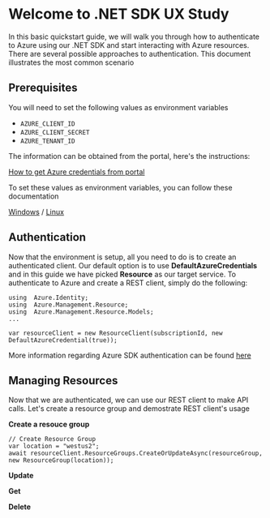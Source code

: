# Welcome to .NET SDK UX Study

In this basic quickstart guide, we will walk you through how to authenticate to Azure using our .NET SDK and start interacting with Azure resources.  There are several possible approaches to authentication. This document illustrates the most common scenario

## Prerequisites
You will need to set the following values as environment variables 

-   `AZURE_CLIENT_ID`
-   `AZURE_CLIENT_SECRET`
-   `AZURE_TENANT_ID`

The information can be obtained from the portal, here's the instructions:

[How to get Azure credentials from portal](https://www.inkoop.io/blog/how-to-get-azure-api-credentials/)

To set these values as environment variables, you can follow these documentation

[Windows](https://www.computerhope.com/issues/ch000549.htm) / [Linux](https://www.serverlab.ca/tutorials/linux/administration-linux/how-to-set-environment-variables-in-linux/)

## Authentication

Now that the environment is setup, all you need to do is to create an authenticated client. Our default option is to use **DefaultAzureCredentials** and in this guide we have picked **Resource** as our target service. To authenticate to Azure and create a REST client, simply do the following:
```
using  Azure.Identity;
using  Azure.Management.Resource;
using  Azure.Management.Resource.Models;
...

var resourceClient = new ResourceClient(subscriptionId, new  DefaultAzureCredential(true));
```

More information regarding Azure SDK authentication can be found [here](https://azure.github.io/azure-sdk/posts/2020-02-25/defaultazurecredentials.html)


## Managing Resources

Now that we are authenticated, we can use our REST client to make API calls. Let's create a resource group and demostrate REST client's usage

**Create a resouce group**

```
// Create Resource Group
var location = "westus2";
await resourceClient.ResourceGroups.CreateOrUpdateAsync(resourceGroup, new ResourceGroup(location));
```

**Update**

**Get**

**Delete**



```